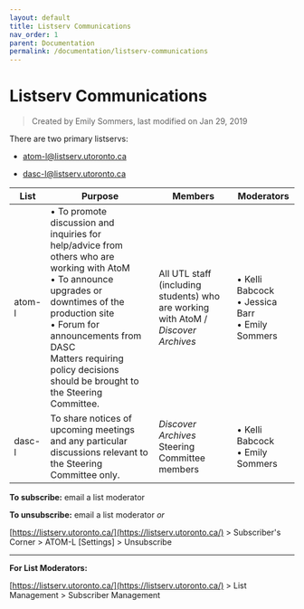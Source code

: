 ```yaml
---
layout: default
title: Listserv Communications
nav_order: 1
parent: Documentation
permalink: /documentation/listserv-communications
---
```


# Listserv Communications  

> Created by Emily Sommers, last modified on Jan 29, 2019

There are two primary listservs:
* [atom-l@listserv.utoronto.ca](mailto:atom-l@listserv.utoronto.ca)

* [dasc-l@listserv.utoronto.ca](mailto:dasc-l@listserv.utoronto.ca)

| **List** | **Purpose** | **Members** | **Moderators** |
|---|---|---|---|
| atom-l | &bull; To promote discussion and inquiries for help/advice from others who are working with AtoM<br> &bull; To announce upgrades or downtimes of the production site<br> &bull; Forum for announcements from DASC<br>Matters requiring policy decisions should be brought to the Steering Committee. | All UTL staff (including students) who are working with AtoM / *Discover Archives* | &bull; Kelli Babcock<br> &bull; Jessica Barr<br> &bull; Emily Sommers |
| dasc-l | To share notices of upcoming meetings and any particular discussions relevant to the Steering Committee only. | *Discover Archives* Steering Committee members | &bull; Kelli Babcock<br> &bull; Emily Sommers |

**To subscribe:** email a list moderator

**To unsubscribe:** email a list moderator _or_

[https://listserv.utoronto.ca/](https://listserv.utoronto.ca/) > Subscriber's Corner > ATOM-L \[Settings\] > Unsubscribe

---

**For List Moderators:**

[https://listserv.utoronto.ca/](https://listserv.utoronto.ca/) > List Management > Subscriber Management